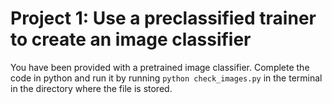 # **Project 1: Use a preclassified trainer to create an image classifier**

You have been provided with a pretrained image classifier. Complete the code in python and run it by running
`python check_images.py` in the terminal in the directory where the file is stored.
